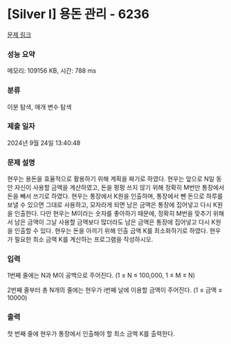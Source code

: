 # [Silver I] 용돈 관리 - 6236 

[문제 링크](https://www.acmicpc.net/problem/6236) 

### 성능 요약

메모리: 109156 KB, 시간: 788 ms

### 분류

이분 탐색, 매개 변수 탐색

### 제출 일자

2024년 9월 24일 13:40:48

### 문제 설명

<p>현우는 용돈을 효율적으로 활용하기 위해 계획을 짜기로 하였다. 현우는 앞으로 N일 동안 자신이 사용할 금액을 계산하였고, 돈을 펑펑 쓰지 않기 위해 정확히 M번만 통장에서 돈을 빼서 쓰기로 하였다. 현우는 통장에서 K원을 인출하며, 통장에서 뺀 돈으로 하루를 보낼 수 있으면 그대로 사용하고, 모자라게 되면 남은 금액은 통장에 집어넣고 다시 K원을 인출한다. 다만 현우는 M이라는 숫자를 좋아하기 때문에, 정확히 M번을 맞추기 위해서 남은 금액이 그날 사용할 금액보다 많더라도 남은 금액은 통장에 집어넣고 다시 K원을 인출할 수 있다. 현우는 돈을 아끼기 위해 인출 금액 K를 최소화하기로 하였다. 현우가 필요한 최소 금액 K를 계산하는 프로그램을 작성하시오.</p>

### 입력 

 <p>1번째 줄에는 N과 M이 공백으로 주어진다. (1 ≤ N ≤ 100,000, 1 ≤ M ≤ N)</p>

<p>2번째 줄부터 총 N개의 줄에는 현우가 i번째 날에 이용할 금액이 주어진다. (1 ≤ 금액 ≤ 10000)</p>

### 출력 

 <p>첫 번째 줄에 현우가 통장에서 인출해야 할 최소 금액 K를 출력한다.</p>

